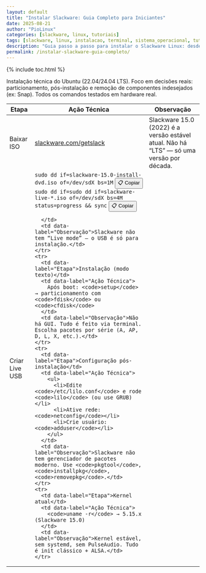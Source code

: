 ```yaml
---
layout: default
title: "Instalar Slackware: Guia Completo para Iniciantes"
date: 2025-08-21
author: "PioLinux"
categories: [slackware, linux, tutoriais]
tags: [slackware, linux, instalacao, terminal, sistema_operacional, tutorial]
description: "Guia passo a passo para instalar o Slackware Linux: desde o boot até a configuração inicial. Ideal para quem quer dominar o terminal e entender o Linux."
permalink: /instalar-slackware-guia-completo/
---
```


{% include toc.html %}

  <section class="post-content">
  
 <p>Instalação técnica do Ubuntu (22.04/24.04 LTS). Foco em decisões reais: particionamento, pós-instalação e remoção de componentes indesejados (ex: Snap). Todos os comandos testados em hardware real.</p> 
  
<table class="evergreen-table">
  <thead>
    <tr>
      <th>Etapa</th>
      <th>Ação Técnica</th>
      <th>Observação</th>
    </tr>
  </thead>
  <tbody>
    <tr>
      <td data-label="Etapa">Baixar ISO</td>
      <td data-label="Ação Técnica">
        <a href="https://www.slackware.com/getslack/" target="_blank">slackware.com/getslack</a>
      </td>
      <td data-label="Observação">Slackware 15.0 (2022) é a versão estável atual. Não há “LTS” — só uma versão por década.</td>
    </tr>
    <tr>
      <td data-label="Etapa">Criar Live USB</td>
      <td data-label="Ação Técnica">
        <code>sudo dd if=slackware-15.0-install-dvd.iso of=/dev/sdX bs=1M</code>
        <button class="copy-btn" data-command="sudo dd if=slackware-15.0-install-dvd.iso of=/dev/sdX bs=1M">📋 Copiar</button>
        <code>sudo dd if=sudo dd if=slackware-live-*.iso of=/dev/sdX bs=4M status=progress && sync</code>
        <button class="copy-btn" data-command="sudo dd if=slackware-live-*.iso of=/dev/sdX bs=4M status=progress && sync">📋 Copiar</button>
        
      </td>
      <td data-label="Observação">Slackware não tem “Live mode” — o USB é só para instalação.</td>
    </tr>
    <tr>
      <td data-label="Etapa">Instalação (modo texto)</td>
      <td data-label="Ação Técnica">
        Após boot: <code>setup</code> → particionamento com <code>fdisk</code> ou <code>cfdisk</code>
      </td>
      <td data-label="Observação">Não há GUI. Tudo é feito via terminal. Escolha pacotes por série (A, AP, D, L, X, etc.).</td>
    </tr>
    <tr>
      <td data-label="Etapa">Configuração pós-instalação</td>
      <td data-label="Ação Técnica">
        <ul>
          <li>Edite <code>/etc/lilo.conf</code> e rode <code>lilo</code> (ou use GRUB)</li>
          <li>Ative rede: <code>netconfig</code></li>
          <li>Crie usuário: <code>adduser</code></li>
        </ul>
      </td>
      <td data-label="Observação">Slackware não tem gerenciador de pacotes moderno. Use <code>pkgtool</code>, <code>installpkg</code>, <code>removepkg</code>.</td>
    </tr>
    <tr>
      <td data-label="Etapa">Kernel atual</td>
      <td data-label="Ação Técnica">
        <code>uname -r</code> → 5.15.x (Slackware 15.0)
      </td>
      <td data-label="Observação">Kernel estável, sem systemd, sem PulseAudio. Tudo é init clássico + ALSA.</td>
    </tr>
  </tbody>
</table>
</section>


<script>
document.addEventListener('click', function(e) {
  if (e.target.matches('.copy-btn')) {
    const cmd = e.target.dataset.command; // ← aqui estava "cmd", agora é "command"
    if (cmd) {
      navigator.clipboard.writeText(cmd).then(() => {
        const original = e.target.textContent;
        e.target.textContent = '✓ Copiado!';
        setTimeout(() => e.target.textContent = original, 1500);
      }).catch(err => {
        console.warn('Falha ao copiar:', err);
      });
    }
  }
});
</script>



